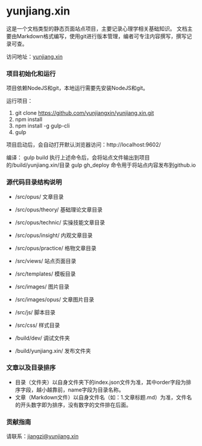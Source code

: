 # yunjiang.xin

这是一个文档类型的静态页面站点项目，主要记录心理学相关基础知识。
文档主要由Markdown格式编写，使用git进行版本管理，编者可专注内容撰写，撰写记录可查。

访问地址：[yunjiang.xin](https://yunjiang.xin)

### 项目初始化和运行

项目依赖NodeJS和git，本地运行需要先安装NodeJS和git。

运行项目：
1. git clone https://github.com/yunjiangxin/yunjiang.xin.git
2. npm install
3. npm install -g gulp-cli
4. gulp

项目启动后，会自动打开默认浏览器访问：http://localhost:9602/

编译：
gulp build
执行上述命令后，会将站点文件输出到项目的/build/yunjiang.xin/目录
gulp gh_deploy 命令用于将站点内容发布到github.io

### 源代码目录结构说明

- /src/opus/ 文章目录
- /src/opus/theory/ 基础理论文章目录
- /src/opus/technic/ 实操技能文章目录
- /src/opus/insight/ 内观文章目录
- /src/opus/practice/ 格物文章目录

- /src/views/ 站点页面目录
- /src/templates/ 模板目录

- /src/images/ 图片目录
- /src/images/opus/ 文章图片目录
- /src/js/ 脚本目录
- /src/css/ 样式目录

- /build/dev/ 调试文件夹
- /build/yunjiang.xin/ 发布文件夹

### 文章以及目录排序

- 目录（文件夹）以自身文件夹下的index.json文件为准，其中order字段为排序字段，越小越靠前，name字段为目录名称。
- 文章（Markdown文件）以自身文件名（如：1.文章标题.md）为准，文件名的开头数字即为排序，没有数字的文件排在后面。

### 贡献指南

请联系：[jiangzi@yunjiang.xin](mailto:jiangzi@yunjiang.xin)
